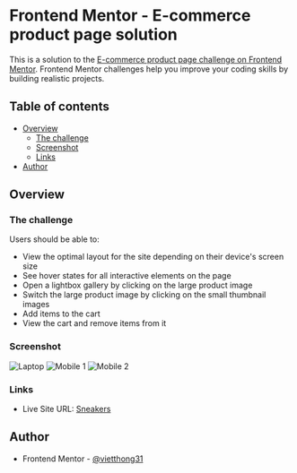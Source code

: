 # Frontend Mentor - E-commerce product page solution

This is a solution to the [E-commerce product page challenge on Frontend Mentor](https://www.frontendmentor.io/challenges/ecommerce-product-page-UPsZ9MJp6). Frontend Mentor challenges help you improve your coding skills by building realistic projects.

## Table of contents

- [Overview](#overview)
  - [The challenge](#the-challenge)
  - [Screenshot](#screenshot)
  - [Links](#links)
- [Author](#author)

## Overview

### The challenge

Users should be able to:

- View the optimal layout for the site depending on their device's screen size
- See hover states for all interactive elements on the page
- Open a lightbox gallery by clicking on the large product image
- Switch the large product image by clicking on the small thumbnail images
- Add items to the cart
- View the cart and remove items from it

### Screenshot

![Laptop](https://i.imgur.com/P33JpG3.png)
![Mobile 1](https://i.imgur.com/mnFuAdg.png)
![Mobile 2](https://i.imgur.com/Qt5xhTX.png)

### Links

- Live Site URL: [Sneakers](https://sweet-sopapillas-4959fd.netlify.app/)

## Author

- Frontend Mentor - [@vietthong31](https://www.frontendmentor.io/profile/vietthong31)
